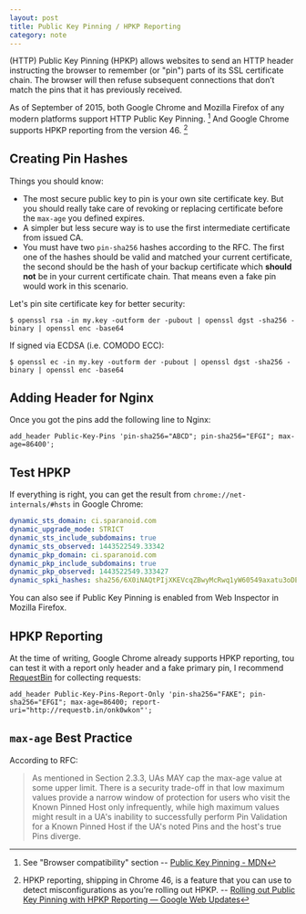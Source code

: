 ```yaml
---
layout: post
title: Public Key Pinning / HPKP Reporting
category: note
---
```


(HTTP) Public Key Pinning (HPKP) allows websites to send an HTTP header instructing the browser to remember (or "pin") parts of its SSL certificate chain. The browser will then refuse subsequent connections that don’t match the pins that it has previously received.

As of September of 2015, both Google Chrome and Mozilla Firefox of any modern platforms support HTTP Public Key Pinning. [^1] And Google Chrome supports HPKP reporting from the version 46. [^2]

## Creating Pin Hashes

Things you should know:

- The most secure public key to pin is your own site certificate key. But you should really take care of revoking or replacing certificate before the `max-age` you defined expires.
- A simpler but less secure way is to use the first intermediate certificate from issued CA.
- You must have two `pin-sha256` hashes according to the RFC. The first one of the hashes should be valid and matched your current certificate, the second should be the hash of your backup certificate which **should not** be in your current certificate chain. That means even a fake pin would work in this scenario.

Let's pin site certificate key for better security:

```shell
$ openssl rsa -in my.key -outform der -pubout | openssl dgst -sha256 -binary | openssl enc -base64
```

If signed via ECDSA (i.e. COMODO ECC):

```shell
$ openssl ec -in my.key -outform der -pubout | openssl dgst -sha256 -binary | openssl enc -base64
```

## Adding Header for Nginx

Once you got the pins add the following line to Nginx:

```nginx
add_header Public-Key-Pins 'pin-sha256="ABCD"; pin-sha256="EFGI"; max-age=86400';
```

## Test HPKP

If everything is right, you can get the result from `chrome://net-internals/#hsts` in Google Chrome:

```yaml
dynamic_sts_domain: ci.sparanoid.com
dynamic_upgrade_mode: STRICT
dynamic_sts_include_subdomains: true
dynamic_sts_observed: 1443522549.33342
dynamic_pkp_domain: ci.sparanoid.com
dynamic_pkp_include_subdomains: true
dynamic_pkp_observed: 1443522549.333427
dynamic_spki_hashes: sha256/6X0iNAQtPIjXKEVcqZBwyMcRwq1yW60549axatu3oDE=,sha256/klO23nT2ehFDXCfx3eHTDRESMz3asj1muO+4aIdjiuY=
```

You can also see if Public Key Pinning is enabled from Web Inspector in Mozilla Firefox.

## HPKP Reporting

At the time of writing, Google Chrome already supports HPKP reporting, tou can test it with a report only header and a fake primary pin, I recommend [RequestBin](http://requestb.in/) for collecting requests:

```nginx
add_header Public-Key-Pins-Report-Only 'pin-sha256="FAKE"; pin-sha256="EFGI"; max-age=86400; report-uri="http://requestb.in/onk0wkon"';
```

## `max-age` Best Practice

According to RFC:

> As mentioned in Section 2.3.3, UAs MAY cap the max-age value at some upper limit.  There is a security trade-off in that low maximum values provide a narrow window of protection for users who visit the Known Pinned Host only infrequently, while high maximum values might result in a UA's inability to successfully perform Pin Validation for a Known Pinned Host if the UA's noted Pins and the host's true Pins diverge.

[^1]: See "Browser compatibility" section -- [Public Key Pinning - MDN](https://developer.mozilla.org/en-US/docs/Web/Security/Public_Key_Pinning)

[^2]: HPKP reporting, shipping in Chrome 46, is a feature that you can use to detect misconfigurations as you’re rolling out HPKP. -- [Rolling out Public Key Pinning with HPKP Reporting — Google Web Updates](https://developers.google.com/web/updates/2015/09/HPKP-reporting-with-chrome-46)
